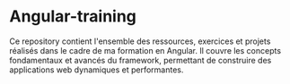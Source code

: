 # Angular-training
Ce repository contient l'ensemble des ressources, exercices et projets réalisés dans le cadre de ma formation en Angular. Il couvre les concepts fondamentaux et avancés du framework, permettant de construire des applications web dynamiques et performantes.
